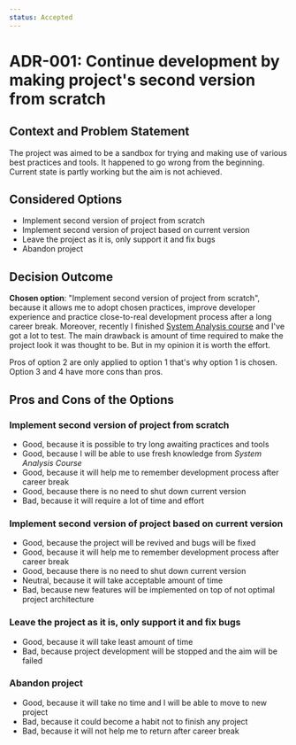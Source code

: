 ```yaml
---
status: Accepted
---
```


# ADR-001: Continue development by making project's second version from scratch

## Context and Problem Statement

The project was aimed to be a sandbox for trying and making use of various best practices and tools.
It happened to go wrong from the beginning. Current state is partly working but the aim is not achieved.

## Considered Options

* Implement second version of project from scratch
* Implement second version of project based on current version
* Leave the project as it is, only support it and fix bugs
* Abandon project

## Decision Outcome

**Chosen option**: "Implement second version of project from scratch", because it allows me to adopt chosen practices, improve developer experience and practice close-to-real development process after a long career break. Moreover, recently I finished [System Analysis course](https://tough-dev.school/system-analysis) and I've got a lot to test. The main drawback is amount of time required to make the project look it was thought to be. But in my opinion it is worth the effort.

Pros of option 2 are only applied to option 1 that's why option 1 is chosen. Option 3 and 4 have more cons than pros.

## Pros and Cons of the Options

### Implement second version of project from scratch

* Good, because it is possible to try long awaiting practices and tools
* Good, because I will be able to use fresh knowledge from *System Analysis Course*
* Good, because it will help me to remember development process after career break
* Good, because there is no need to shut down current version
* Bad, because it will require a lot of time and effort

### Implement second version of project based on current version

* Good, because the project will be revived and bugs will be fixed
* Good, because it will help me to remember development process after career break
* Good, because there is no need to shut down current version
* Neutral, because it will take acceptable amount of time
* Bad, because new features will be implemented on top of not optimal project architecture

### Leave the project as it is, only support it and fix bugs

* Good, because it will take least amount of time
* Bad, because project development will be stopped and the aim will be failed

### Abandon project

* Good, because it will take no time and I will be able to move to new project
* Bad, because it could become a habit not to finish any project
* Bad, because it will not help me to return after career break
